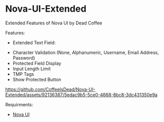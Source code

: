 # Nova-UI-Extended
Extended Features of Nova UI by Dead Coffee

Features:
- Extended Text Field:
* Character Validation (None, Alphanumeric, Username, Email Address, Password)
* Protected Field Display
* Input Length Limit
* TMP Tags
* Show Protected Button


https://github.com/CoffeeIsDead/Nova-UI-Extended/assets/92136387/5edac9b5-5ce0-4668-8bc8-3dc431350e9a


Requirments:
* [Nova UI](https://assetstore.unity.com/packages/tools/gui/nova-226304)
